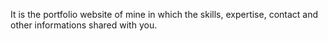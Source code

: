 It is the portfolio website of mine in which the skills, expertise, contact and other informations shared with you. 
